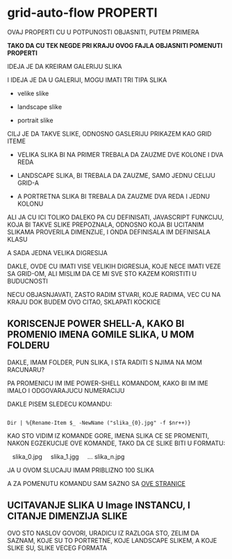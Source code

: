 # grid-auto-flow PROPERTI

OVAJ PROPERTI CU U POTPUNOSTI OBJASNITI, PUTEM PRIMERA

**TAKO DA CU TEK NEGDE PRI KRAJU OVOG FAJLA OBJASNITI POMENUTI PROPERTI**

IDEJA JE DA KREIRAM GALERIJU SLIKA

I IDEJA JE DA U GALERIJI, MOGU IMATI TRI TIPA SLIKA

- velike slike

- landscape slike

- portrait slike

CILJ JE DA TAKVE SLIKE, ODNOSNO GASLERIJU PRIKAZEM KAO GRID ITEME

- VELIKA SLIKA BI NA PRIMER TREBALA DA ZAUZME DVE KOLONE I DVA REDA

- LANDSCAPE SLIKA, BI TREBALA DA ZAUZME, SAMO JEDNU CELIJU GRID-A

- A PORTRETNA SLIKA BI TREBALA DA ZAUZME DVA REDA I JEDNU KOLONU

ALI JA CU ICI TOLIKO DALEKO PA CU DEFINISATI, JAVASCRIPT FUNKCIJU, KOJA BI TAKVE SLIKE PREPOZNALA, ODNOSNO KOJA BI UCITANIM SLIKAMA PROVERILA DIMENZIJE, I ONDA DEFINISALA IM DEFINISALA KLASU

A SADA JEDNA VELIKA DIGRESIJA

DAKLE, OVDE CU IMATI VISE VELIKIH DIGRESIJA, KOJE NECE IMATI VEZE SA GRID-OM, ALI MISLIM DA CE MI SVE STO KAZEM KORISTITI U BUDUCNOSTI

NECU OBJASNJAVATI, ZASTO RADIM STVARI, KOJE RADIMA, VEC CU NA KRAJU DOK BUDEM OVO CITAO, SKLAPATI KOCKICE

## KORISCENJE POWER SHELL-A, KAKO BI PROMENIO IMENA GOMILE SLIKA, U MOM FOLDERU

DAKLE, IMAM FOLDER, PUN SLIKA, I STA RADITI S NJIMA NA MOM RACUNARU?

PA PROMENICU IM IME POWER-SHELL KOMANDOM, KAKO BI IM IME IMALO I ODGOVARAJUCU NUMERACIJU

DAKLE PISEM SLEDECU KOMANDU:

```CLI

Dir | %{Rename-Item $_ -NewName ("slika_{0}.jpg" -f $nr++)}

```

KAO STO VIDIM IZ KOMANDE GORE, IMENA SLIKA CE SE PROMENITI, NAKON EGZEKUCIJE OVE KOMANDE, TAKO DA CE SLIKE BITI U FORMATU:

&nbsp;&nbsp;&nbsp;slika_0.jpg &nbsp;&nbsp;&nbsp; slika_1.jgg &nbsp;&nbsp;&nbsp; ... slika_n.jpg

JA U OVOM SLUCAJU IMAM PRIBLIZNO 100 SLIKA

A ZA POMENUTU KOMANDU SAM SAZNO SA [OVE STRANICE](https://www.windowscentral.com/how-rename-multiple-files-bulk-windows-10#rename_filename_powershell)

## UCITAVANJE SLIKA U Image INSTANCU, I CITANJE DIMENZIJA SLIKE

OVO STO NASLOV GOVORI, URADICU IZ RAZLOGA STO, ZELIM DA SAZNAM, KOJE SU TO PORTRETNE, KOJE LANDSCAPE SLIKEM, A KOJE SLIKE SU, SLIKE VECEG FORMATA
